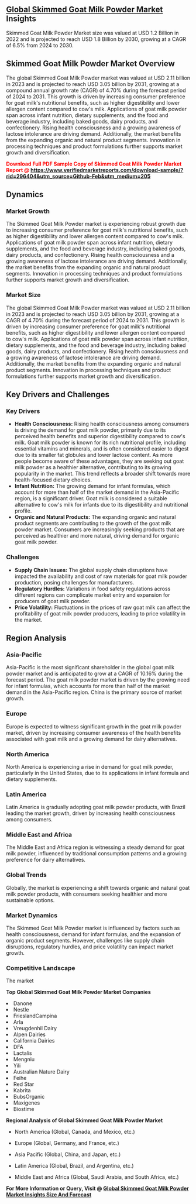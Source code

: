 <h2><a href="https://www.verifiedmarketreports.com/download-sample/?rid=296404&amp;utm_source=Github&amp;utm_medium=205" target="_blank">Global Skimmed Goat Milk Powder Market</a> Insights</h2><p>Skimmed Goat Milk Powder Market size was valued at USD 1.2 Billion in 2022 and is projected to reach USD 1.8 Billion by 2030, growing at a CAGR of 6.5% from 2024 to 2030.</p><p> <h2>Skimmed Goat Milk Powder Market Overview</h2> <p>The global Skimmed Goat Milk Powder market was valued at USD 2.11 billion in 2023 and is projected to reach USD 3.05 billion by 2031, growing at a compound annual growth rate (CAGR) of 4.70% during the forecast period of 2024 to 2031. This growth is driven by increasing consumer preference for goat milk's nutritional benefits, such as higher digestibility and lower allergen content compared to cow's milk. Applications of goat milk powder span across infant nutrition, dietary supplements, and the food and beverage industry, including baked goods, dairy products, and confectionery. Rising health consciousness and a growing awareness of lactose intolerance are driving demand. Additionally, the market benefits from the expanding organic and natural product segments. Innovation in processing techniques and product formulations further supports market growth and diversification. </p> <p><strong><p><span class=""><span style="color: #ff0000;"><strong>Download Full PDF Sample Copy of Skimmed Goat Milk Powder Market Report</strong> @ </span><a href="https://www.verifiedmarketreports.com/download-sample/?rid=296404&amp;utm_source=Github-Feb&amp;utm_medium=205" target="_blank">https://www.verifiedmarketreports.com/download-sample/?rid=296404&amp;utm_source=Github-Feb&amp;utm_medium=205</a></span></p></strong></p> <h2>Dynamics</h2> <h3>Market Growth</h3> <p>The Skimmed Goat Milk Powder market is experiencing robust growth due to increasing consumer preference for goat milk's nutritional benefits, such as higher digestibility and lower allergen content compared to cow's milk. Applications of goat milk powder span across infant nutrition, dietary supplements, and the food and beverage industry, including baked goods, dairy products, and confectionery. Rising health consciousness and a growing awareness of lactose intolerance are driving demand. Additionally, the market benefits from the expanding organic and natural product segments. Innovation in processing techniques and product formulations further supports market growth and diversification. </p> <h3>Market Size</h3> <p>The global Skimmed Goat Milk Powder market was valued at USD 2.11 billion in 2023 and is projected to reach USD 3.05 billion by 2031, growing at a CAGR of 4.70% during the forecast period of 2024 to 2031. This growth is driven by increasing consumer preference for goat milk's nutritional benefits, such as higher digestibility and lower allergen content compared to cow's milk. Applications of goat milk powder span across infant nutrition, dietary supplements, and the food and beverage industry, including baked goods, dairy products, and confectionery. Rising health consciousness and a growing awareness of lactose intolerance are driving demand. Additionally, the market benefits from the expanding organic and natural product segments. Innovation in processing techniques and product formulations further supports market growth and diversification. </p> <h2>Key Drivers and Challenges</h2> <h3>Key Drivers</h3> <ul> <li><strong>Health Consciousness:</strong> Rising health consciousness among consumers is driving the demand for goat milk powder, primarily due to its perceived health benefits and superior digestibility compared to cow's milk. Goat milk powder is known for its rich nutritional profile, including essential vitamins and minerals, and is often considered easier to digest due to its smaller fat globules and lower lactose content. As more people become aware of these advantages, they are seeking out goat milk powder as a healthier alternative, contributing to its growing popularity in the market. This trend reflects a broader shift towards more health-focused dietary choices. </li> <li><strong>Infant Nutrition:</strong> The growing demand for infant formulas, which account for more than half of the market demand in the Asia-Pacific region, is a significant driver. Goat milk is considered a suitable alternative to cow's milk for infants due to its digestibility and nutritional profile. </li> <li><strong>Organic and Natural Products:</strong> The expanding organic and natural product segments are contributing to the growth of the goat milk powder market. Consumers are increasingly seeking products that are perceived as healthier and more natural, driving demand for organic goat milk powder. </li> </ul> <h3>Challenges</h3> <ul> <li><strong>Supply Chain Issues:</strong> The global supply chain disruptions have impacted the availability and cost of raw materials for goat milk powder production, posing challenges for manufacturers. </li> <li><strong>Regulatory Hurdles:</strong> Variations in food safety regulations across different regions can complicate market entry and expansion for producers of goat milk powder. </li> <li><strong>Price Volatility:</strong> Fluctuations in the prices of raw goat milk can affect the profitability of goat milk powder producers, leading to price volatility in the market. </li> </ul> <h2>Region Analysis</h2> <h3>Asia-Pacific</h3> <p>Asia-Pacific is the most significant shareholder in the global goat milk powder market and is anticipated to grow at a CAGR of 10.16% during the forecast period. The goat milk powder market is driven by the growing need for infant formulas, which accounts for more than half of the market demand in the Asia-Pacific region. China is the primary source of market growth. </p> <h3>Europe</h3> <p>Europe is expected to witness significant growth in the goat milk powder market, driven by increasing consumer awareness of the health benefits associated with goat milk and a growing demand for dairy alternatives. </p> <h3>North America</h3> <p>North America is experiencing a rise in demand for goat milk powder, particularly in the United States, due to its applications in infant formula and dietary supplements. </p> <h3>Latin America</h3> <p>Latin America is gradually adopting goat milk powder products, with Brazil leading the market growth, driven by increasing health consciousness among consumers. </p> <h3>Middle East and Africa</h3> <p>The Middle East and Africa region is witnessing a steady demand for goat milk powder, influenced by traditional consumption patterns and a growing preference for dairy alternatives. </p> <h3>Global Trends</h3> <p>Globally, the market is experiencing a shift towards organic and natural goat milk powder products, with consumers seeking healthier and more sustainable options. </p> <h3>Market Dynamics</h3> <p>The Skimmed Goat Milk Powder market is influenced by factors such as health consciousness, demand for infant formulas, and the expansion of organic product segments. However, challenges like supply chain disruptions, regulatory hurdles, and price volatility can impact market growth. </p> <h3>Competitive Landscape</h3> <p>The market</p><p><strong>Top Global Skimmed Goat Milk Powder Market Companies</strong></p><div data-test-id=""><p><li>Danone</li><li> Nestle</li><li> FrieslandCampina</li><li> Arla</li><li> Vreugdenhil Dairy</li><li> Alpen Dairies</li><li> California Dairies</li><li> DFA</li><li> Lactalis</li><li> Mengniu</li><li> Yili</li><li> Australian Nature Dairy</li><li> Feihe</li><li> Red Star</li><li> Kabrita</li><li> BubsOrganic</li><li> Maxigenes</li><li> Biostime</li></p><div><strong>Regional Analysis of&nbsp;Global Skimmed Goat Milk Powder Market</strong></div><ul><li dir="ltr"><p dir="ltr">North America&nbsp;(Global, Canada, and Mexico, etc.)</p></li><li dir="ltr"><p dir="ltr">Europe (Global, Germany, and France, etc.)</p></li><li dir="ltr"><p dir="ltr">Asia Pacific&nbsp;(Global, China, and Japan, etc.)</p></li><li dir="ltr"><p dir="ltr">Latin America&nbsp;(Global, Brazil, and Argentina, etc.)</p></li><li dir="ltr">Middle East and Africa&nbsp;(Global, Saudi Arabia, and South Africa, etc.)</li></ul><p><strong>For More Information or Query, Visit @&nbsp;</strong><strong><a href="https://www.verifiedmarketreports.com/product/skimmed-goat-milk-powder-market/?utm_source=Github&amp;utm_medium=205" target="_blank">Global Skimmed Goat Milk Powder Market Insights Size And Forecast</a></strong></p></div>
